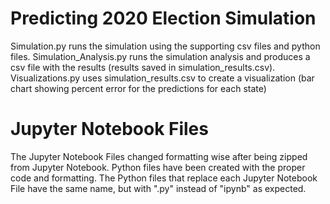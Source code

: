 # Predicting 2020 Election Simulation
Simulation.py runs the simulation using the supporting csv files and python files. Simulation_Analysis.py runs the simulation analysis and produces a csv file with the results (results saved in simulation_results.csv). Visualizations.py uses simulation_results.csv to create a visualization (bar chart showing percent error for the predictions for each state)

# Jupyter Notebook Files
The Jupyter Notebook Files changed formatting wise after being zipped from Jupyter Notebook. Python files have been created with the proper code and formatting. The Python files that replace each Jupyter Notebook File have the same name, but with ".py" instead of "ipynb" as expected.